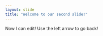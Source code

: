 ```yaml
---
layout: slide
title: "Welcome to our second slide!"
---
```

Now I can edit!
Use the left arrow to go back!
